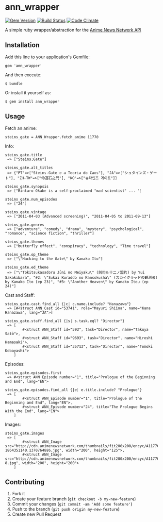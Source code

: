 # ann_wrapper


[![Gem Version](https://badge.fury.io/rb/ann_wrapper.png)](http://badge.fury.io/rb/ann_wrapper)
[![Build Status](https://travis-ci.org/Getkura/ann_wrapper.png?branch=dev)](https://travis-ci.org/Getkura/ann_wrapper)
[![Code Climate](https://codeclimate.com/github/Getkura/ann_wrapper.png)](https://codeclimate.com/github/Getkura/ann_wrapper)


A simple ruby wrapper/abstraction for the [Anime News Network API](http://www.animenewsnetwork.com/encyclopedia/api.php)

## Installation

Add this line to your application's Gemfile:

    gem 'ann_wrapper'

And then execute:

    $ bundle

Or install it yourself as:

    $ gem install ann_wrapper

## Usage

Fetch an anime:

    steins_gate = ANN_Wrapper.fetch_anime 11770

Info:
    
    steins_gate.title
     => ["Steins;Gate"]
     
    steins_gate.alt_titles
     => {"PT"=>["Steins-Gate e a Teoria do Caos"], "JA"=>["シュタインズ・ゲート"], "ZH-TW"=>["命運石之門"], "KO"=>["슈타인즈 게이트"]}

    steins_gate.synopsis
     => ["Rintaro Okabe is a self-proclaimed "mad scientist" ... "]
     
    steins_gate.num_episodes
     => ["24"]
     
    steins_gate.vintage
     => ["2011-04-03 (Advanced screening)", "2011-04-05 to 2011-09-13"]
     
    steins_gate.genres
     => ["adventure", "comedy", "drama", "mystery", "psychological", "romance", "science fiction", "thriller"]
     
    steins_gate.themes
     => ["butterfly effect", "conspiracy", "technology", "Time travel"]
     
    steins_gate.op_theme
     => ["\"Hacking to the Gate\" by Kanako Ito"]
     
    steins_gate.ed_theme
     => ["\"Tokitsukasadoru Jūni no Meiyaku\" (刻司ル十二ノ盟約) by Yui Sakakibara", "#2: \"Sukai Kuraddo no Kansokusha\" (スカイクラッドの観測者) by Kanako Ito (ep 23)", "#3: \"Another Heaven\" by Kanako Itou (ep 24)"]


Cast and Staff:
    
    steins_gate.cast.find_all {|c| c.name.include? "Hanazawa"}
     => [#<struct ANN_Cast id="53741", role="Mayuri Shiina", name="Kana Hanazawa", lang="JA">]
     
    steins_gate.staff.find_all {|s| s.task.eql? "Director"}
     => [
            #<struct ANN_Staff id="593", task="Director", name="Takuya Satō">, 
            #<struct ANN_Staff id="9693", task="Director", name="Hiroshi Hamasaki">, 
            #<struct ANN_Staff id="35713", task="Director", name="Tomoki Kobayashi">
        ]


Episodes:

    steins_gate.episodes.first
     => #<struct ANN_Episode number="1", title="Prologue of the Beginning and End", lang="EN">

    steins_gate.episodes.find_all {|e| e.title.include? "Prologue"}
     => [
            #<struct ANN_Episode number="1", title="Prologue of the Beginning and End", lang="EN">, 
            #<struct ANN_Episode number="24", title="The Prologue Begins With the End", lang="EN">
        ]
        
Images:

    steins_gate.images
     => [
            #<struct ANN_Image src="http://cdn.animenewsnetwork.com/thumbnails/fit200x200/encyc/A11770-1864351140.1370764886.jpg", width="200", height="125">, 
            #<struct ANN_Image src="http://cdn.animenewsnetwork.com/thumbnails/fit200x200/encyc/A11770-8.jpg", width="200", height="200">
        ]





## Contributing

1. Fork it
2. Create your feature branch (`git checkout -b my-new-feature`)
3. Commit your changes (`git commit -am 'Add some feature'`)
4. Push to the branch (`git push origin my-new-feature`)
5. Create new Pull Request
